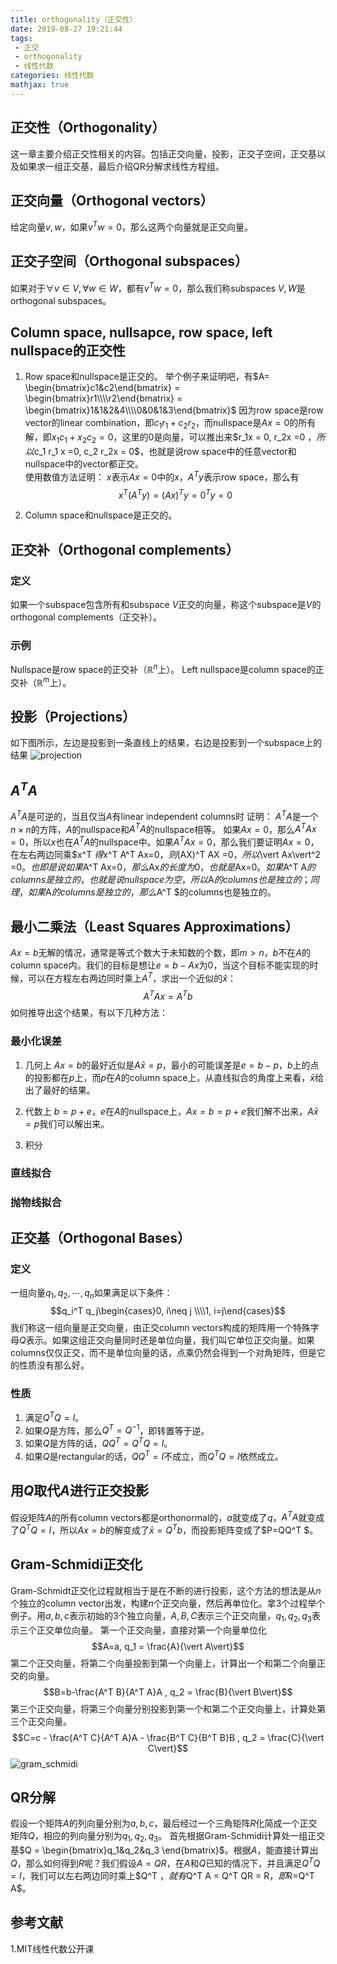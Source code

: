 ```yaml
---
title: orthogonality（正交性）
date: 2019-08-27 19:21:44
tags:
 - 正交
 - orthogonality
 - 线性代数
categories: 线性代数
mathjax: true
---
```


## 正交性（Orthogonality）
这一章主要介绍正交性相关的内容。包括正交向量，投影，正交子空间，正交基以及如果求一组正交基，最后介绍QR分解求线性方程组。

## 正交向量（Orthogonal vectors）
给定向量$v,w$，如果$v^T w = 0$，那么这两个向量就是正交向量。

## 正交子空间（Orthogonal subspaces）
如果对于$\forall v\in V, \forall w\in W$，都有$v^T w = 0$，那么我们称subspaces $V,W$是orthogonal subspaces。

## Column space, nullsapce, row space, left nullspace的正交性
1. Row space和nullspace是正交的。
举个例子来证明吧，有$A= \begin{bmatrix}c1&c2\end{bmatrix} = \begin{bmatrix}r1\\\\r2\end{bmatrix} = \begin{bmatrix}1&1&2&4\\\\0&0&1&3\end{bmatrix}$
因为row space是row vector的linear combination，即$c_1 r_1+c_2 r_2$，而nullspace是$Ax=0$的所有解，即$x_1 c_1+x_2c_2  = 0$，这里的$0$是向量，可以推出来$r_1x = 0, r_2x =0 $，所以$c_1 r_1 x =0, c_2 r_2x = 0$，也就是说row space中的任意vector和nullspace中的vector都正交。  
使用数值方法证明：
$x$表示$Ax=0$中的$x$，$A^Ty$表示row space，那么有
$$x^T (A^T y) = (Ax)^T y = 0^T y = 0$$

2. Column space和nullspace是正交的。

## 正交补（Orthogonal complements）
### 定义
如果一个subspace包含所有和subspace $V$正交的向量，称这个subspace是$V$的orthogonal complements（正交补）。

### 示例
Nullspace是row space的正交补（$\mathbb{R}^n$上）。
Left nullspace是column space的正交补（$\mathbb{R}^m$上）。


## 投影（Projections）
如下图所示，左边是投影到一条直线上的结果，右边是投影到一个subspace上的结果
![projection](projection.jpg)

##  $A^T A$
$A^T A$是可逆的，当且仅当$A$有linear independent columns时
证明：
$A^TA$是一个$n\times n$的方阵，$A$的nullspace和$A^T A$的nullspace相等。
如果$Ax= 0$，那么$A^T Ax = 0$，所以$x$也在$A^T A$的nullspace中。如果$A^T Ax=0$，那么我们要证明$Ax=0$，在左右两边同乘$x^T $得$x^T A^T Ax=0$，则$(AX)^T AX =0$，所以$\vert Ax\vert^2 =0$。也即是说如果$A^T Ax=0$，那么$Ax$的长度为$0$，也就是$Ax=0$。
如果$A^T A$的columns是独立的，也就是说nullspace为空，所以$A$的columns也是独立的；同理，如果$A$的columns是独立的，那么$A^T $的columns也是独立的。

## 最小二乘法（Least Squares Approximations）
$Ax=b$无解的情况，通常是等式个数大于未知数的个数，即$m\gt n$，$b$不在$A$的column space内。我们的目标是想让$e=b-Ax$为$0$，当这个目标不能实现的时候，可以在方程左右两边同时乘上$A^T$，求出一个近似的$\hat{x}$：
$$A^TAx = A^Tb$$
如何推导出这个结果，有以下几种方法：

### 最小化误差
1. 几何上
$Ax=b$的最好近似是$A\bar{x} = p$，最小的可能误差是$e=b-p$，$b$上的点的投影都在$p$上，而$p$在$A$的column space上，从直线拟合的角度上来看，$\bar{x}$给出了最好的结果。
2. 代数上
$b=p+e$，$e$在$A$的nullspace上，$Ax=b=p+e$我们解不出来，$A\bar{x} = p$我们可以解出来。

3. 积分

### 直线拟合

### 抛物线拟合

## 正交基（Orthogonal Bases）
### 定义
一组向量$q_1, q_2, \cdots , q_n$如果满足以下条件：
$$q_i^T q_j\begin{cases}0, i\neq j \\\\1, i=j\end{cases}$$
我们称这一组向量是正交向量，由正交column vectors构成的矩阵用一个特殊字母$Q$表示。如果这组正交向量同时还是单位向量，我们叫它单位正交向量。如果columns仅仅正交，而不是单位向量的话，点乘仍然会得到一个对角矩阵，但是它的性质没有那么好。

### 性质
1. 满足$Q^T Q=I$。
2. 如果$Q$是方阵，那么$Q^T = Q^{-1}$，即转置等于逆。
3. 如果$Q$是方阵的话，$QQ^T = Q^T Q= I$。
4. 如果$Q$是rectangular的话，$QQ^T =I$不成立，而$Q^T Q =I$依然成立。 

## 用$Q$取代$A$进行正交投影
假设矩阵$A$的所有column vectors都是orthonormal的，$a$就变成了$q$，$A^T A$就变成了$Q^T Q=I$，所以$Ax=b$的解变成了$\bar{x} = Q^T b$，而投影矩阵变成了$P=QQ^T $。

## Gram-Schmidi正交化
Gram-Schmidt正交化过程就相当于是在不断的进行投影，这个方法的想法是从$n$个独立的column vector出发，构建$n$个正交向量，然后再单位化。拿$3$个过程举个例子。用$a,b,c$表示初始的$3$个独立向量，$A,B,C$表示三个正交向量，$q_1, q_2,q_3$表示三个正交单位向量。
第一个正交向量，直接对第一个向量单位化
$$A=a, q_1 = \frac{A}{\vert A\vert}$$
第二个正交向量，将第二个向量投影到第一个向量上，计算出一个和第二个向量正交的向量。
$$B=b-\frac{A^T B}{A^T A}A , q_2 = \frac{B}{\vert B\vert}$$
第三个正交向量，将第三个向量分别投影到第一个和第二个正交向量上，计算处第三个正交向量。
$$C=c - \frac{A^T C}{A^T A}A - \frac{B^T C}{B^T B}B , q_2 = \frac{C}{\vert C\vert}$$
![gram_schmidi](gram_schmidi.jpg)

## QR分解
假设一个矩阵$A$的列向量分别为$a,b,c$，最后经过一个三角矩阵$R$化简成一个正交矩阵$Q$，相应的列向量分别为$q_1,q_2,q_3$。
首先根据Gram-Schmidi计算处一组正交基$Q = \begin{bmatrix}q_1&q_2&q_3 \end{bmatrix}$。根据$A$，能直接计算出$Q$，那么如何得到$R$呢？我们假设$A=QR$，在$A$和$Q$已知的情况下，并且满足$Q^T Q = I$，我们可以左右两边同时乘上$Q^T $，就有$Q^T A = Q^T QR = R$，即$R=Q^T A$。

## 参考文献
1.MIT线性代数公开课
